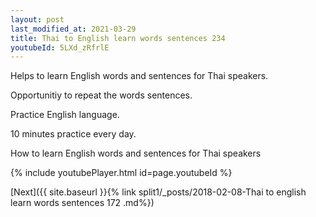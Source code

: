 ```yaml
---
layout: post
last_modified_at: 2021-03-29
title: Thai to English learn words sentences 234 
youtubeId: 5LXd_zRfrlE
---
```

 
 
Helps to learn English words and sentences for Thai speakers.

Opportunitiy to repeat the words sentences. 

Practice English language. 
 
10 minutes practice every day. 
 
How to learn English words and sentences for Thai speakers 
 
{% include youtubePlayer.html id=page.youtubeId %}
 
 
[Next]({{ site.baseurl }}{% link  split1/_posts/2018-02-08-Thai to english learn words sentences 172 .md%})
 
